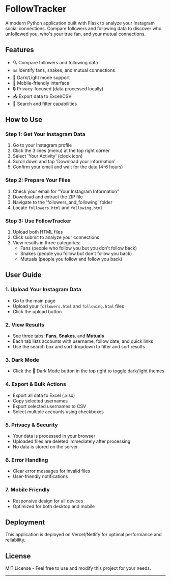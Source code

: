 # FollowTracker
A modern Python application built with Flask to analyze your Instagram social connections. Compare followers and following data to discover who unfollowed you, who's your true fan, and your mutual connections.

## Features
- 🔍 Compare followers and following data
- 📊 Identify fans, snakes, and mutual connections
- 🌙 Dark/Light mode support
- 📱 Mobile-friendly interface
- 🔒 Privacy-focused (data processed locally)
- 📤 Export data to Excel/CSV
- 🔎 Search and filter capabilities

## How to Use

### Step 1: Get Your Instagram Data
1. Go to your Instagram profile
2. Click the 3 lines (menu) at the top right corner
3. Select 'Your Activity' (clock icon)
4. Scroll down and tap 'Download your information'
5. Confirm your email and wait for the data (4-6 hours)

### Step 2: Prepare Your Files
1. Check your email for "Your Instagram Information"
2. Download and extract the ZIP file
3. Navigate to the 'followers_and_following' folder
4. Locate `followers.html` and `following.html`

### Step 3: Use FollowTracker
1. Upload both HTML files
2. Click submit to analyze your connections
3. View results in three categories:
   - Fans (people who follow you but you don't follow back)
   - Snakes (people you follow but don't follow you back)
   - Mutuals (people you follow and follow you back)

## User Guide

### 1. Upload Your Instagram Data
- Go to the main page
- Upload your `followers.html` and `following.html` files
- Click the upload button

### 2. View Results
- See three tabs: **Fans**, **Snakes**, and **Mutuals**
- Each tab lists accounts with username, follow date, and quick links
- Use the search box and sort dropdown to filter and sort results

### 3. Dark Mode
- Click the 🌙 Dark Mode button in the top right to toggle dark/light themes

### 4. Export & Bulk Actions
- Export all data to Excel (.xlsx)
- Copy selected usernames
- Export selected usernames to CSV
- Select multiple accounts using checkboxes

### 5. Privacy & Security
- Your data is processed in your browser
- Uploaded files are deleted immediately after processing
- No data is stored on the server

### 6. Error Handling
- Clear error messages for invalid files
- User-friendly notifications

### 7. Mobile Friendly
- Responsive design for all devices
- Optimized for both desktop and mobile

## Deployment
This application is deployed on Vercel/Netlify for optimal performance and reliability.

## License
MIT License - Feel free to use and modify this project for your needs.

---



